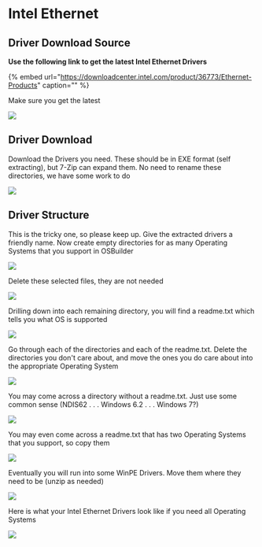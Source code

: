 # Intel Ethernet

## Driver Download Source

**Use the following link to get the latest Intel Ethernet Drivers**

{% embed url="https://downloadcenter.intel.com/product/36773/Ethernet-Products" caption="" %}

Make sure you get the latest

![](../../../.gitbook/assets/image%20%287%29.png)

## Driver Download

Download the Drivers you need. These should be in EXE format \(self extracting\), but 7-Zip can expand them. No need to rename these directories, we have some work to do

![](../../../.gitbook/assets/image%20%288%29.png)

## Driver Structure

This is the tricky one, so please keep up. Give the extracted drivers a friendly name. Now create empty directories for as many Operating Systems that you support in OSBuilder

![](../../../.gitbook/assets/image%20%2865%29.png)

Delete these selected files, they are not needed

![](../../../.gitbook/assets/image%20%2894%29.png)

Drilling down into each remaining directory, you will find a readme.txt which tells you what OS is supported

![](../../../.gitbook/assets/image%20%28100%29.png)

Go through each of the directories and each of the readme.txt. Delete the directories you don't care about, and move the ones you do care about into the appropriate Operating System

![](../../../.gitbook/assets/image%20%2858%29.png)

You may come across a directory without a readme.txt. Just use some common sense \(NDIS62 . . . Windows 6.2 . . . Windows 7?\)

![](../../../.gitbook/assets/image%20%2817%29.png)

You may even come across a readme.txt that has two Operating Systems that you support, so copy them

![](../../../.gitbook/assets/image%20%28183%29.png)

Eventually you will run into some WinPE Drivers. Move them where they need to be \(unzip as needed\)

![](../../../.gitbook/assets/image%20%28163%29.png)

Here is what your Intel Ethernet Drivers look like if you need all Operating Systems

![](../../../.gitbook/assets/image%20%2842%29.png)

